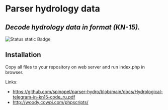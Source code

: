 # Parser hydrology data
## _Decode hydrology data in format (KN-15)._

![Status static Badge](https://img.shields.io/badge/status-active-green)

## Installation

Copy all files to your repository on web server and run index.php in browser.

Links:
- https://github.com/spinopel/parser-hydro/blob/main/docs/Hydrological-telegram-in-kn15-code_ru.pdf
- http://woody.cowpi.com/phpscripts/
